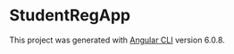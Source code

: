 # StudentRegApp

This project was generated with [Angular CLI](https://github.com/angular/angular-cli) version 6.0.8.
